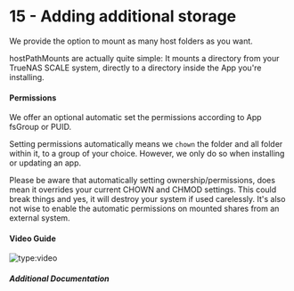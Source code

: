 # 15 - Adding additional storage

We  provide the option to mount as many host folders as you want.

hostPathMounts are actually quite simple:
It mounts a directory from your TrueNAS SCALE system, directly to a directory inside the App you're installing.

#### Permissions

We offer an optional automatic set the permissions according to App fsGroup or PUID.

Setting permissions automatically means we `chown` the folder and all folder within it, to a group of your choice.
However, we only do so when installing or updating an app.

Please be aware that automatically setting ownership/permissions, does mean it overrides your current CHOWN and CHMOD settings. This could break things and yes, it will destroy your system if used carelessly. It's also not wise to enable the automatic permissions on mounted shares from an external system.


#### Video Guide

![type:video](https://www.youtube.com/embed/ToPv3Bb-9jw)


##### Additional Documentation
